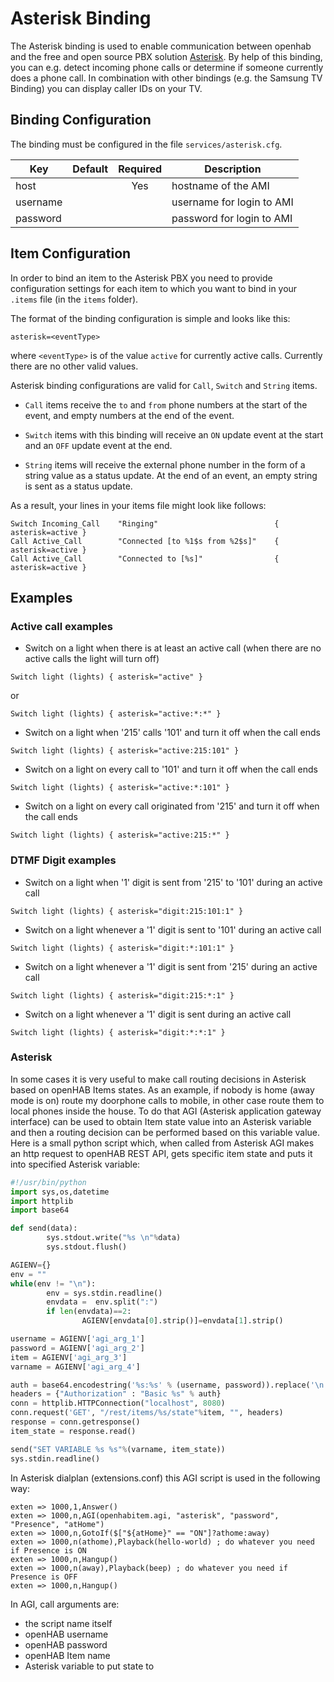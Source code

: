 # Asterisk Binding

The Asterisk binding is used to enable communication between openhab and the free and open source PBX solution [Asterisk](http://www.asterisk.org). By help of this binding, you can e.g. detect incoming phone calls or determine if someone currently does a phone call. In combination with other bindings (e.g. the Samsung TV Binding) you can display caller IDs on your TV.

## Binding Configuration

The binding must be configured in the file `services/asterisk.cfg`.

| Key | Default | Required | Description |
|-----|---------|:--------:|-------------|
| host | | Yes | hostname of the AMI |
| username | | | username for login to AMI |
| password | | | password for login to AMI |


## Item Configuration

In order to bind an item to the Asterisk PBX you need to provide configuration settings for each item to which you want to bind in your `.items` file (in the `items` folder). 

The format of the binding configuration is simple and looks like this:

```
asterisk=<eventType>
```

where `<eventType>` is of the value `active` for currently active calls. Currently there are no other valid values.

Asterisk binding configurations are valid for `Call`, `Switch` and `String` items.

* `Call` items receive the `to` and `from` phone numbers at the start of the event, and empty numbers at the end of the event.

* `Switch` items with this binding will receive an `ON` update event at the start and an `OFF` update event at the end.

* `String` items will receive the external phone number in the form of a string value as a status update. At the end of an event, an empty string is sent as a status update.

As a result, your lines in your items file might look like follows:

```
Switch Incoming_Call    "Ringing"                          { asterisk=active }
Call Active_Call        "Connected [to %1$s from %2$s]"    { asterisk=active }
Call Active_Call        "Connected to [%s]"                { asterisk=active }
```

## Examples

### Active call examples

* Switch on a light when there is at least an active call (when there are no active calls the light will turn off)

```
Switch light (lights) { asterisk="active" }
```

or

```
Switch light (lights) { asterisk="active:*:*" }
```

* Switch on a light when '215' calls '101' and turn it off when the call ends

```
Switch light (lights) { asterisk="active:215:101" }
```

* Switch on a light on every call to '101' and turn it off when the call ends

```
Switch light (lights) { asterisk="active:*:101" }
```

* Switch on a light on every call originated from '215' and turn it off when the call ends

```
Switch light (lights) { asterisk="active:215:*" }
```

### DTMF Digit examples

* Switch on a light when '1' digit is sent from '215' to '101' during an active call

```
Switch light (lights) { asterisk="digit:215:101:1" }
```

* Switch on a light whenever a '1' digit is sent to '101' during an active call

```
Switch light (lights) { asterisk="digit:*:101:1" }
```

* Switch on a light whenever a '1' digit is sent from '215' during an active call

```
Switch light (lights) { asterisk="digit:215:*:1" }
```

* Switch on a light whenever a '1' digit is sent during an active call

```
Switch light (lights) { asterisk="digit:*:*:1" }
```

### Asterisk

In some cases it is very useful to make call routing decisions in Asterisk based on openHAB Items states. As an example, if nobody is home (away mode is on) route my doorphone calls to mobile, in other case route them to local phones inside the house. To do that AGI (Asterisk application gateway interface) can be used to obtain Item state value into an Asterisk variable and then a routing decision can be performed based on this variable value. Here is a small python script which, when called from Asterisk AGI makes an http request to openHAB REST API, gets specific item state and puts it into specified Asterisk variable:

```python
#!/usr/bin/python
import sys,os,datetime
import httplib
import base64

def send(data):
        sys.stdout.write("%s \n"%data)
        sys.stdout.flush()

AGIENV={}
env = ""
while(env != "\n"):
        env = sys.stdin.readline()
        envdata =  env.split(":")
        if len(envdata)==2:
                AGIENV[envdata[0].strip()]=envdata[1].strip()

username = AGIENV['agi_arg_1']
password = AGIENV['agi_arg_2']
item = AGIENV['agi_arg_3']
varname = AGIENV['agi_arg_4']

auth = base64.encodestring('%s:%s' % (username, password)).replace('\n', '')
headers = {"Authorization" : "Basic %s" % auth}
conn = httplib.HTTPConnection("localhost", 8080)
conn.request('GET', "/rest/items/%s/state"%item, "", headers)
response = conn.getresponse()
item_state = response.read()

send("SET VARIABLE %s %s"%(varname, item_state))
sys.stdin.readline()
```

In Asterisk dialplan (extensions.conf) this AGI script is used in the following way:

```
exten => 1000,1,Answer()
exten => 1000,n,AGI(openhabitem.agi, "asterisk", "password", "Presence", "atHome")
exten => 1000,n,GotoIf($["${atHome}" == "ON"]?athome:away)
exten => 1000,n(athome),Playback(hello-world) ; do whatever you need if Presence is ON
exten => 1000,n,Hangup()
exten => 1000,n(away),Playback(beep) ; do whatever you need if Presence is OFF
exten => 1000,n,Hangup()
```

In AGI, call arguments are:

* the script name itself
* openHAB username
* openHAB password
* openHAB Item name
* Asterisk variable to put state to

